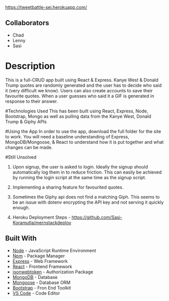 https://tweetbattle-sei.herokuapp.com/

## Collaborators
* Chad
* Lenny
* Sasi

# Description
This is a full-CRUD app built using React & Express. Kanye West & Donald Trump quotes are randomly generated and the user has to decide who said it (very difficult we know). Users can also create accounts to save their favourite quotes. When a user guesses who said it a GIF is generated in response to their answer.

#Technologies Used
This has been built using React, Express, Node, Bootstrap, Mongo as well as pulling data from the Kanye West, Donald Trump & Giphy APIs

#Using the App
In order to use the app, download the full folder for the site to work. You will need a baseline understanding of Express, MongoDB/Mongoose, & React to understand how it is put together and what changes can be made.

#Still Unsolved
1. Upon signup, the user is asked to login. Ideally the signup should automatically log them in to reduce friction. This can easily be achieved by running the login script at the same time as the signup script.

2. Implementing a sharing feature for favourited quotes.

3. Sometimes the Giphy api does not find a matching Giph. This seems to be an issue with dotenv encrypting the API key and not serving it quickly enough.

4. Heroku Deployment Steps - https://github.com/Sasi-Koramutla/mernstackdeploy

## Built With
- [Node](https://nodejs.org) - JavaScript Runtime Environment
- [Npm](https://www.npmjs.com) - Package Manager
- [Express](https://expressjs.com/en/starter/installing.html) - Web Framework
- [React](https://reactjs.org/) - Frontend Framework
- [jsonwebtoken](https://www.npmjs.com/package/jsonwebtoken) - Authorization Package
- [MongoDB](https://www.mongodb.com) - Database
- [Mongoose](http://mongoosejs.com) - Database ORM
- [Bootstrap](https://getbootstrap.com/) - Fron End Toolkit
- [VS Code](https://code.visualstudio.com) - Code Editor
